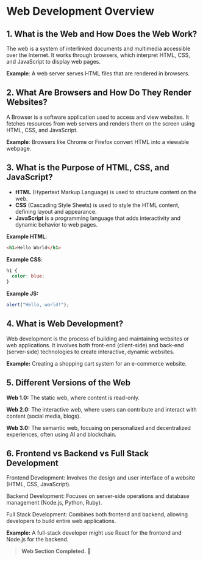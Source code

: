 # Web Development Overview

## 1. What is the Web and How Does the Web Work?

The web is a system of interlinked documents and multimedia accessible over the Internet. It works through browsers, which interpret HTML, CSS, and JavaScript to display web pages.

**Example**: A web server serves HTML files that are rendered in browsers.

## 2. What Are Browsers and How Do They Render Websites?

A Browser is a software application used to access and view websites. It fetches resources from web servers and renders them on the screen using HTML, CSS, and JavaScript.

**Example**: Browsers like Chrome or Firefox convert HTML into a viewable webpage.

## 3. What is the Purpose of HTML, CSS, and JavaScript?

- **HTML** (Hypertext Markup Language) is used to structure content on the web.
- **CSS** (Cascading Style Sheets) is used to style the HTML content, defining layout and appearance.
- **JavaScript** is a programming language that adds interactivity and dynamic behavior to web pages.

**Example HTML**:

```html
<h1>Hello World</h1>
```

**Example CSS**:

```css
h1 {
  color: blue;
}
```

**Example JS:**

```js
alert("Hello, world!");
```

## 4. What is Web Development?

Web development is the process of building and maintaining websites or web applications. It involves both front-end (client-side) and back-end (server-side) technologies to create interactive, dynamic websites.

**Example:** Creating a shopping cart system for an e-commerce website.

## 5. Different Versions of the Web

**Web 1.0:** The static web, where content is read-only.

**Web 2.0:** The interactive web, where users can contribute and interact with content (social media, blogs).

**Web 3.0:** The semantic web, focusing on personalized and decentralized experiences, often using AI and blockchain.

## 6. Frontend vs Backend vs Full Stack Development

Frontend Development: Involves the design and user interface of a website (HTML, CSS, JavaScript).

Backend Development: Focuses on server-side operations and database management (Node.js, Python, Ruby).

Full Stack Development: Combines both frontend and backend, allowing developers to build entire web applications.

**Example:** A full-stack developer might use React for the frontend and Node.js for the backend.

> **Web Section Completed.** 🚀